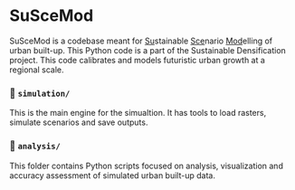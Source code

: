 # SuSceMod
SuSceMod is a codebase meant for <ins>Su</ins>stainable <ins>Sce</ins>nario <ins>Mod</ins>elling of urban built-up.
This Python code is a part of the Sustainable Densification project. This code calibrates and models futuristic urban growth at a regional scale.

### 📂 `simulation/`
This is the main engine for the simualtion. It has tools to load rasters, simulate scenarios and save outputs.

### 📂 `analysis/`
This folder contains Python scripts focused on analysis, visualization and accuracy assessment of simulated urban built-up data.
